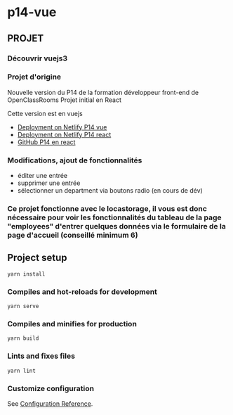 # p14-vue

## PROJET

### Découvrir vuejs3

### Projet d'origine

Nouvelle version du P14 de la formation développeur front-end de OpenClassRooms
Projet initial en React

Cette version est en vuejs

- [Deployment on Netlify P14 vue](https://p14-vue.netlify.app/)
- [Deployment on Netlify P14 react](https://hrnet-p14-dfe-oc-herault-benedicte.netlify.app/)
- [GitHub P14 en react ](https://github.com/LazezBZH/BenedicteHERAULT_14_23112021)

### Modifications, ajout de fonctionnalités

- éditer une entrée
- supprimer une entrée
- sélectionner un department via boutons radio (en cours de dév)

### Ce projet fonctionne avec le locastorage, il vous est donc nécessaire pour voir les fonctionnalités du tableau de la page "employees" d'entrer quelques données via le formulaire de la page d'accueil (conseillé minimum 6)

## Project setup

```
yarn install
```

### Compiles and hot-reloads for development

```
yarn serve
```

### Compiles and minifies for production

```
yarn build
```

### Lints and fixes files

```
yarn lint
```

### Customize configuration

See [Configuration Reference](https://cli.vuejs.org/config/).
